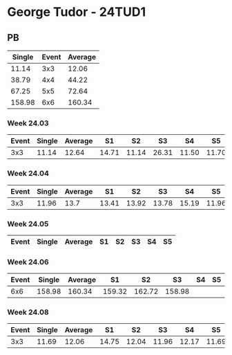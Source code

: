 # George Tudor - 24TUD1

## PB
|Single|Event|Average|
|----|----|----|
|11.14|3x3|12.06|
|38.79|4x4|44.22|
|67.25|5x5|72.64|
|158.98|6x6|160.34|
### Week 24.03
|Event|Single|Average|S1|S2|S3|S4|S5|
|-----|-------|------|--|--|--|--|--|
|3x3|11.14|12.64|14.71|11.14|26.31|11.50|11.70|
### Week 24.04
|Event|Single|Average|S1|S2|S3|S4|S5|
|-----|-------|------|--|--|--|--|--|
|3x3|11.96|13.7|13.41|13.92|13.78|15.19|11.96|
### Week 24.05
|Event|Single|Average|S1|S2|S3|S4|S5|
|-----|-------|------|--|--|--|--|--|
### Week 24.06
|Event|Single|Average|S1|S2|S3|S4|S5|
|-----|-------|------|--|--|--|--|--|
|6x6|158.98|160.34|159.32|162.72|158.98| | |
### Week 24.08
|Event|Single|Average|S1|S2|S3|S4|S5|
|-----|-------|------|--|--|--|--|--|
|3x3|11.69|12.06|14.75|12.04|11.96|12.17|11.69|
